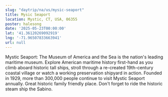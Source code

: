 ```yaml
---
slug: "daytrip/na/us/mysic-seaport"
title: Mysic Seaport
location: Mystic, CT, USA, 06355
poster: halesong
date: '2025-05-23T00:00:00'
lat: '41.36120269092919'
lng: '-71.96507833663941'
url: null
---
```


Mystic Seaport: The Museum of America and the Sea is the nation's leading maritime museum. Explore American maritime history first-hand as you climb aboard historic tall ships, stroll through a re-created 19th-century coastal village or watch a working preservation shipyard in action. Founded in 1929, more than 300,000 people continue to visit Mystic Seaport annually. Great historic family friendly place. Don't forget to ride the historic steam ship the Sabino.
